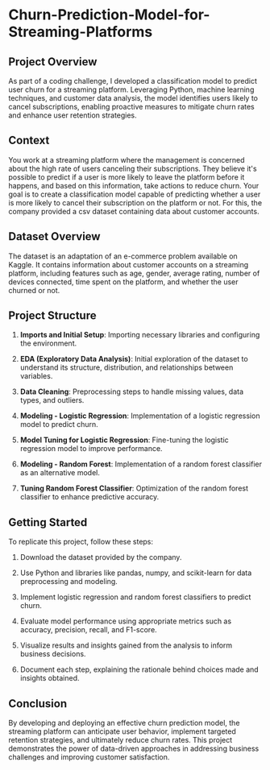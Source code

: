 # Churn-Prediction-Model-for-Streaming-Platforms


## Project Overview

As part of a coding challenge, I developed a classification model to predict user churn for a streaming platform. Leveraging Python, machine learning techniques, and customer data analysis, the model identifies users likely to cancel subscriptions, enabling proactive measures to mitigate churn rates and enhance user retention strategies.

## Context

You work at a streaming platform where the management is concerned about the high rate of users canceling their subscriptions. They believe it's possible to predict if a user is more likely to leave the platform before it happens, and based on this information, take actions to reduce churn. Your goal is to create a classification model capable of predicting whether a user is more likely to cancel their subscription on the platform or not. For this, the company provided a csv dataset containing data about customer accounts.

## Dataset Overview

The dataset is an adaptation of an e-commerce problem available on Kaggle. It contains information about customer accounts on a streaming platform, including features such as age, gender, average rating, number of devices connected, time spent on the platform, and whether the user churned or not.

## Project Structure

1. **Imports and Initial Setup**: Importing necessary libraries and configuring the environment.

2. **EDA (Exploratory Data Analysis)**: Initial exploration of the dataset to understand its structure, distribution, and relationships between variables.

3. **Data Cleaning**: Preprocessing steps to handle missing values, data types, and outliers.

4. **Modeling - Logistic Regression**: Implementation of a logistic regression model to predict churn.

5. **Model Tuning for Logistic Regression**: Fine-tuning the logistic regression model to improve performance.

6. **Modeling - Random Forest**: Implementation of a random forest classifier as an alternative model.

7. **Tuning Random Forest Classifier**: Optimization of the random forest classifier to enhance predictive accuracy.

## Getting Started

To replicate this project, follow these steps:

1. Download the dataset provided by the company.

2. Use Python and libraries like pandas, numpy, and scikit-learn for data preprocessing and modeling.

3. Implement logistic regression and random forest classifiers to predict churn.

4. Evaluate model performance using appropriate metrics such as accuracy, precision, recall, and F1-score.

5. Visualize results and insights gained from the analysis to inform business decisions.

6. Document each step, explaining the rationale behind choices made and insights obtained.

## Conclusion

By developing and deploying an effective churn prediction model, the streaming platform can anticipate user behavior, implement targeted retention strategies, and ultimately reduce churn rates. This project demonstrates the power of data-driven approaches in addressing business challenges and improving customer satisfaction.
